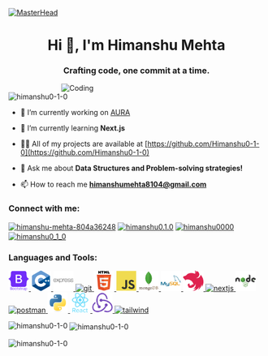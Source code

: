 [![MasterHead](https://media.licdn.com/dms/image/D4D16AQFilRO0-xk2bw/profile-displaybackgroundimage-shrink_350_1400/0/1690881044227?e=1718841600&v=beta&t=DgF7ssGJ7Efr7oUYOYhFYvxMTBxqByl4g2lQPagfmTU
)](https://www.linkedin.com/in/himanshu-mehta-804a36248/
)
<h1 align="center">Hi 👋, I'm Himanshu Mehta</h1>
<h3 align="center">Crafting code, one commit at a time.</h3>
<img align="right" alt="Coding" width="400" src="https://camo.githubusercontent.com/7de37139d0b4c1ce40865e799b446c0e963a3dd8fb68d239707237c40604fa3d/68747470733a2f2f63646e2e6472696262626c652e636f6d2f75736572732f3733303730332f73637265656e73686f74732f363538313234332f6176656e746f2e676966">
<p align="left"> <img src="https://komarev.com/ghpvc/?username=himanshu0-1-0&label=Profile%20views&color=0e75b6&style=flat" alt="himanshu0-1-0" /> </p>

- 🔭 I’m currently working on [AURA](https://github.com/Himanshu0-1-0/AURA)

- 🌱 I’m currently learning **Next.js**

- 👨‍💻 All of my projects are available at [https://github.com/Himanshu0-1-0](https://github.com/Himanshu0-1-0)

- 💬 Ask me about **Data Structures and Problem-solving strategies!**

- 📫 How to reach me **himanshumehta8104@gmail.com**

<h3 align="left">Connect with me:</h3>
<p align="left">
<a href="https://linkedin.com/in/himanshu-mehta-804a36248" target="blank"><img align="center" src="https://raw.githubusercontent.com/rahuldkjain/github-profile-readme-generator/master/src/images/icons/Social/linked-in-alt.svg" alt="himanshu-mehta-804a36248" height="30" width="40" /></a>
<a href="https://instagram.com/himanshu0.1.0" target="blank"><img align="center" src="https://raw.githubusercontent.com/rahuldkjain/github-profile-readme-generator/master/src/images/icons/Social/instagram.svg" alt="himanshu0.1.0" height="30" width="40" /></a>
<a href="https://www.codechef.com/users/himanshu0000" target="blank"><img align="center" src="https://cdn.jsdelivr.net/npm/simple-icons@3.1.0/icons/codechef.svg" alt="himanshu0000" height="30" width="40" /></a>
<a href="https://www.leetcode.com/himanshu0_1_0" target="blank"><img align="center" src="https://raw.githubusercontent.com/rahuldkjain/github-profile-readme-generator/master/src/images/icons/Social/leet-code.svg" alt="himanshu0_1_0" height="30" width="40" /></a>
</p>

<h3 align="left">Languages and Tools:</h3>
<p align="left"> <a href="https://getbootstrap.com" target="_blank" rel="noreferrer"> <img src="https://raw.githubusercontent.com/devicons/devicon/master/icons/bootstrap/bootstrap-plain-wordmark.svg" alt="bootstrap" width="40" height="40"/> </a> <a href="https://www.w3schools.com/cpp/" target="_blank" rel="noreferrer"> <img src="https://raw.githubusercontent.com/devicons/devicon/master/icons/cplusplus/cplusplus-original.svg" alt="cplusplus" width="40" height="40"/> </a> <a href="https://expressjs.com" target="_blank" rel="noreferrer"> <img src="https://raw.githubusercontent.com/devicons/devicon/master/icons/express/express-original-wordmark.svg" alt="express" width="40" height="40"/> </a> <a href="https://git-scm.com/" target="_blank" rel="noreferrer"> <img src="https://www.vectorlogo.zone/logos/git-scm/git-scm-icon.svg" alt="git" width="40" height="40"/> </a> <a href="https://www.w3.org/html/" target="_blank" rel="noreferrer"> <img src="https://raw.githubusercontent.com/devicons/devicon/master/icons/html5/html5-original-wordmark.svg" alt="html5" width="40" height="40"/> </a> <a href="https://developer.mozilla.org/en-US/docs/Web/JavaScript" target="_blank" rel="noreferrer"> <img src="https://raw.githubusercontent.com/devicons/devicon/master/icons/javascript/javascript-original.svg" alt="javascript" width="40" height="40"/> </a> <a href="https://www.mongodb.com/" target="_blank" rel="noreferrer"> <img src="https://raw.githubusercontent.com/devicons/devicon/master/icons/mongodb/mongodb-original-wordmark.svg" alt="mongodb" width="40" height="40"/> </a> <a href="https://www.mysql.com/" target="_blank" rel="noreferrer"> <img src="https://raw.githubusercontent.com/devicons/devicon/master/icons/mysql/mysql-original-wordmark.svg" alt="mysql" width="40" height="40"/> </a> <a href="https://nestjs.com/" target="_blank" rel="noreferrer"> <img src="https://raw.githubusercontent.com/devicons/devicon/master/icons/nestjs/nestjs-plain.svg" alt="nestjs" width="40" height="40"/> </a> <a href="https://nextjs.org/" target="_blank" rel="noreferrer"> <img src="https://cdn.worldvectorlogo.com/logos/nextjs-2.svg" alt="nextjs" width="40" height="40"/> </a> <a href="https://nodejs.org" target="_blank" rel="noreferrer"> <img src="https://raw.githubusercontent.com/devicons/devicon/master/icons/nodejs/nodejs-original-wordmark.svg" alt="nodejs" width="40" height="40"/> </a> <a href="https://postman.com" target="_blank" rel="noreferrer"> <img src="https://www.vectorlogo.zone/logos/getpostman/getpostman-icon.svg" alt="postman" width="40" height="40"/> </a> <a href="https://www.python.org" target="_blank" rel="noreferrer"> <img src="https://raw.githubusercontent.com/devicons/devicon/master/icons/python/python-original.svg" alt="python" width="40" height="40"/> </a> <a href="https://reactjs.org/" target="_blank" rel="noreferrer"> <img src="https://raw.githubusercontent.com/devicons/devicon/master/icons/react/react-original-wordmark.svg" alt="react" width="40" height="40"/> </a> <a href="https://redux.js.org" target="_blank" rel="noreferrer"> <img src="https://raw.githubusercontent.com/devicons/devicon/master/icons/redux/redux-original.svg" alt="redux" width="40" height="40"/> </a> <a href="https://tailwindcss.com/" target="_blank" rel="noreferrer"> <img src="https://www.vectorlogo.zone/logos/tailwindcss/tailwindcss-icon.svg" alt="tailwind" width="40" height="40"/> </a> </p>

<p><img align="left" src="https://github-readme-stats.vercel.app/api/top-langs?username=himanshu0-1-0&show_icons=true&locale=en&layout=compact" alt="himanshu0-1-0" /></p>

<p>&nbsp;<img align="center" src="https://github-readme-stats.vercel.app/api?username=himanshu0-1-0&show_icons=true&locale=en" alt="himanshu0-1-0" /></p>

<p><img align="center" src="https://github-readme-streak-stats.herokuapp.com/?user=himanshu0-1-0&" alt="himanshu0-1-0" /></p>
